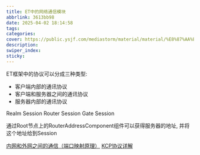 ```yaml
---
title: ET中的网络通信模块
abbrlink: 3613bb98
date: 2025-04-02 18:14:58
tags:
categories:
cover: https://public.ysjf.com/mediastorm/material/material/%E8%87%AA%E7%84%B6%E9%A3%8E%E5%85%89_%E6%9C%9F%E6%9C%AB%E7%9A%84%E5%BB%B6%E6%97%B6_10_%E5%85%A8%E6%99%AF.jpg
description:
swiper_index:
sticky:
---
```



ET框架中的协议可以分成三种类型:
- 客户端内部的通讯协议
- 客户端和服务器之间的通讯协议
- 服务器内部的通讯协议


Realm Session
Router Session
Gate Session

通过Root节点上的RouterAddressComponent组件可以获得服务器的地址, 并将这个地址给到Session

[内网和外网之间的通信（端口映射原理）](https://blog.csdn.net/u011041241/article/details/109574509)
[KCP协议详解](https://luyuhuang.tech/2020/12/09/kcp.html)